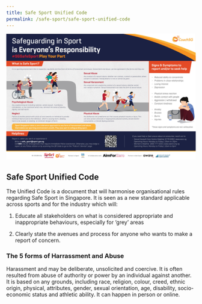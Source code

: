 ```yaml
---
title: Safe Sport Unified Code
permalink: /safe-sport/safe-sport-unified-code
---
```


![Alt text for image on Isomer site](/images/Safeguarding%20in%20Sport%20is%20Everyone%20Responsibility.jpeg)


## Safe Sport Unified Code

The Unified Code is a document that will harmonise organisational rules regarding Safe Sport in Singapore. It is
seen as a new standard applicable across sports
and for the industry which will:
1. Educate all stakeholders on what is
considered appropriate and inappropriate
behaviours, especially for ‘grey’ areas

2. Clearly state the avenues and process for
anyone who wants to make a report of
concern.



### The 5 forms of Harrassment and Abuse

Harassment and may be deliberate, unsolicited and coercive. It is often resulted from abuse of authority or power by an individual against another. It is based on any grounds, including race, religion, colour, creed, ethnic origin, physical, attributes, gender, sexual orientation, age, disability, socio-economic status and athletic ability. It can happen in person or online.
